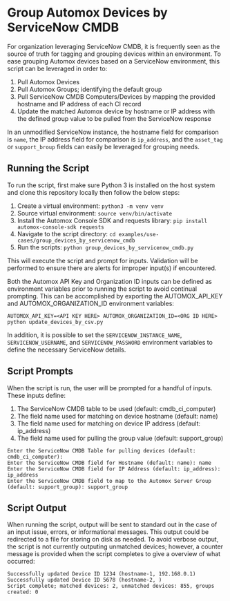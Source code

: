 # Group Automox Devices by ServiceNow CMDB
For organization leveraging ServiceNow CMDB, it is frequently seen as the source of truth for tagging and grouping 
devices within an environment. To ease grouping Automox devices based on a ServiceNow environment, this script can be
leveraged in order to:
1. Pull Automox Devices
2. Pull Automox Groups; identifying the default group
3. Pull ServiceNow CMDB Computers/Devices by mapping the provided hostname and IP address of each CI record
4. Update the matched Automox device by hostname or IP address with the defined group value to be pulled from the 
   ServiceNow response

In an unmodified ServiceNow instance, the hostname field for comparison is `name`, the IP address field for comparison 
is `ip_address`, and the `asset_tag` or `support_broup` fields can easily be leveraged for grouping needs.

## Running the Script
To run the script, first make sure Python 3 is installed on the host system and clone this repository locally then 
follow the below steps:
1. Create a virtual environment: `python3 -m venv venv`
2. Source virtual environment: `source venv/bin/activate`
3. Install the Automox Console SDK and requests library: `pip install automox-console-sdk requests`
4. Navigate to the script directory: `cd examples/use-cases/group_devices_by_servicenow_cmdb`   
4. Run the scripts: `python group_devices_by_servicenow_cmdb.py`

This will execute the script and prompt for inputs. Validation will be performed to ensure there 
are alerts for improper input(s) if encountered.

Both the Automox API Key and Organization ID inputs can be defined as environment variables prior to running the script 
to avoid continual prompting. This can be accomplished by exporting the AUTOMOX_API_KEY and AUTOMOX_ORGANIZATION_ID environment 
variables:
```shell
AUTOMOX_API_KEY=<API KEY HERE> AUTOMOX_ORGANIZATION_ID=<ORG ID HERE> python update_devices_by_csv.py
```

In addition, it is possible to set the `SERVICENOW_INSTANCE_NAME`, `SERVICENOW_USERNAME`, and `SERVICENOW_PASSWORD` 
environment variables to define the necessary ServiceNow details.

## Script Prompts
When the script is run, the user will be prompted for a handful of inputs. These inputs define:
1. The ServiceNow CMDB table to be used (default: cmdb_ci_computer)
2. The field name used for matching on device hostname (default: name)
3. The field name used for matching on device IP address (default: ip_address)
4. The field name used for pulling the group value (default: support_group)

```shell
Enter the ServiceNow CMDB Table for pulling devices (default: cmdb_ci_computer): 
Enter the ServiceNow CMDB field for Hostname (default: name): name
Enter the ServiceNow CMDB field for IP Address (default: ip_address): ip_address
Enter the ServiceNow CMDB field to map to the Automox Server Group (default: support_group): support_group
```

## Script Output
When running the script, output will be sent to standard out in the case of an input issue, errors, or informational 
messages. This output could be redirected to a file for storing on disk as needed. To avoid verbose output, the script 
is not currently outputing unmatched devices; however, a counter message is provided when the script completes to give a
overview of what occurred:
```
Successfully updated Device ID 1234 (hostname-1, 192.168.0.1)
Successfully updated Device ID 5678 (hostname-2, )
Script complete; matched devices: 2, unmatched devices: 855, groups created: 0
```